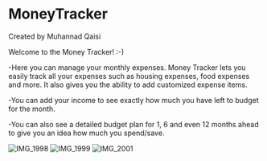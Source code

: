 # MoneyTracker
Created by Muhannad Qaisi 

Welcome to the Money Tracker! :-) 

-Here you can manage your monthly expenses. Money Tracker lets you easily track all your expenses such as housing expenses, food expenses and more. It also gives you the ability to add customized expense items.

-You can add your income to see exactly how much you have left to budget for the month.

-You can also see a detailed budget plan for 1, 6 and even 12 months ahead to give you an idea how much you spend/save.

![IMG_1998](https://user-images.githubusercontent.com/43585553/204994110-b3f4888c-f6ac-45ca-a2b5-3e4b43fa80f0.PNG)
![IMG_1999](https://user-images.githubusercontent.com/43585553/204994134-a3d77304-724b-41cf-8dd9-778c55e08f6d.PNG)
![IMG_2001](https://user-images.githubusercontent.com/43585553/204994142-e10ec33b-4abd-4b8b-91eb-7b4f1a468cf4.PNG)
